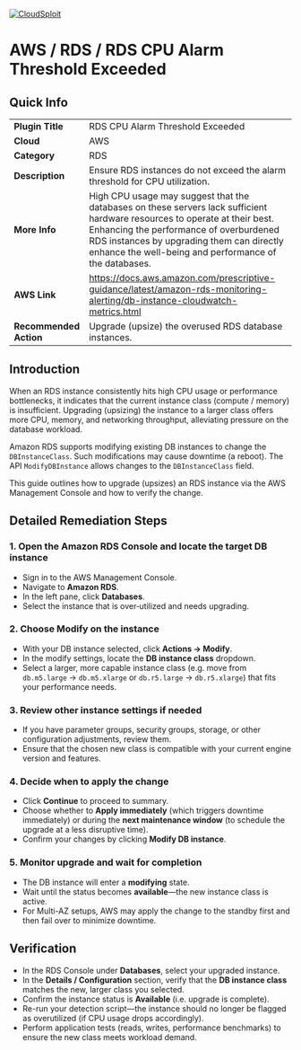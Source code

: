 [![CloudSploit](https://cloudsploit.com/img/logo-new-big-text-100.png "CloudSploit")](https://cloudsploit.com)

# AWS / RDS / RDS CPU Alarm Threshold Exceeded

## Quick Info

| | |
|-|-|
| **Plugin Title** | RDS CPU Alarm Threshold Exceeded |
| **Cloud** | AWS |
| **Category** | RDS |
| **Description** | Ensure RDS instances do not exceed the alarm threshold for CPU utilization. |
| **More Info** | High CPU usage may suggest that the databases on these servers lack sufficient hardware resources to operate at their best. Enhancing the performance of overburdened RDS instances by upgrading them can directly enhance the well-being and performance of the databases. |
| **AWS Link** | https://docs.aws.amazon.com/prescriptive-guidance/latest/amazon-rds-monitoring-alerting/db-instance-cloudwatch-metrics.html |
| **Recommended Action** | Upgrade (upsize) the overused RDS database instances. |


## Introduction

When an RDS instance consistently hits high CPU usage or performance bottlenecks, it indicates that the current instance class (compute / memory) is insufficient. Upgrading (upsizing) the instance to a larger class offers more CPU, memory, and networking throughput, alleviating pressure on the database workload.

Amazon RDS supports modifying existing DB instances to change the `DBInstanceClass`. Such modifications may cause downtime (a reboot).
The API `ModifyDBInstance` allows changes to the `DBInstanceClass` field.

This guide outlines how to upgrade (upsizes) an RDS instance via the AWS Management Console and how to verify the change.


## Detailed Remediation Steps

### 1. Open the Amazon RDS Console and locate the target DB instance  
- Sign in to the AWS Management Console.  
- Navigate to **Amazon RDS**.  
- In the left pane, click **Databases**.  
- Select the instance that is over‑utilized and needs upgrading.

### 2. Choose **Modify** on the instance  
- With your DB instance selected, click **Actions → Modify**.  
- In the modify settings, locate the **DB instance class** dropdown.  
- Select a larger, more capable instance class (e.g. move from `db.m5.large` → `db.m5.xlarge` or `db.r5.large` → `db.r5.xlarge`) that fits your performance needs.

### 3. Review other instance settings if needed  
- If you have parameter groups, security groups, storage, or other configuration adjustments, review them.  
- Ensure that the chosen new class is compatible with your current engine version and features.

### 4. Decide when to apply the change  
- Click **Continue** to proceed to summary.  
- Choose whether to **Apply immediately** (which triggers downtime immediately) or during the **next maintenance window** (to schedule the upgrade at a less disruptive time).  
- Confirm your changes by clicking **Modify DB instance**.

### 5. Monitor upgrade and wait for completion  
- The DB instance will enter a **modifying** state.  
- Wait until the status becomes **available**—the new instance class is active.  
- For Multi-AZ setups, AWS may apply the change to the standby first and then fail over to minimize downtime.


## Verification

- In the RDS Console under **Databases**, select your upgraded instance.  
- In the **Details / Configuration** section, verify that the **DB instance class** matches the new, larger class you selected.  
- Confirm the instance status is **Available** (i.e. upgrade is complete).  
- Re-run your detection script—the instance should no longer be flagged as overutilized (if CPU usage drops accordingly).  
- Perform application tests (reads, writes, performance benchmarks) to ensure the new class meets workload demand.
